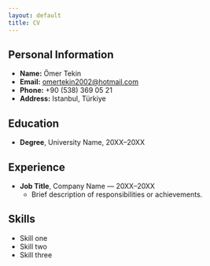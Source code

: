 ```yaml
---
layout: default
title: CV
---
```


## Personal Information

- **Name:** Ömer Tekin
- **Email:** omertekin2002@hotmail.com
- **Phone:** +90 (538) 369 05 21
- **Address:** Istanbul, Türkiye

## Education

- **Degree**, University Name, 20XX–20XX

## Experience

- **Job Title**, Company Name — 20XX–20XX
  - Brief description of responsibilities or achievements.

## Skills

- Skill one
- Skill two
- Skill three

